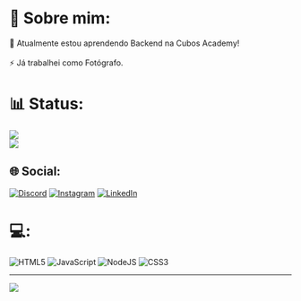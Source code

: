 # 💫 Sobre mim:
🌱 Atualmente estou aprendendo Backend na Cubos Academy!<br><br>⚡ Já trabalhei como Fotógrafo.

# 📊 Status:
![](https://github-readme-stats.vercel.app/api?username=feborkoski&theme=tokyonight&hide_border=false&include_all_commits=false&count_private=true)<br/>
![](https://github-readme-stats.vercel.app/api/top-langs/?username=feborkoski&theme=tokyonight&hide_border=false&include_all_commits=false&count_private=true&layout=compact)


## 🌐 Social:
[![Discord](https://img.shields.io/badge/Discord-%237289DA.svg?logo=discord&logoColor=white)](https://discord.gg/817273716642676747) [![Instagram](https://img.shields.io/badge/Instagram-%23E4405F.svg?logo=Instagram&logoColor=white)](https://instagram.com/feborkoski) [![LinkedIn](https://img.shields.io/badge/LinkedIn-%230077B5.svg?logo=linkedin&logoColor=white)](https://linkedin.com/in/feborkoski) 

# 💻:
![HTML5](https://img.shields.io/badge/html5-%23E34F26.svg?style=plastic&logo=html5&logoColor=white) ![JavaScript](https://img.shields.io/badge/javascript-%23323330.svg?style=plastic&logo=javascript&logoColor=%23F7DF1E) ![NodeJS](https://img.shields.io/badge/node.js-6DA55F?style=plastic&logo=node.js&logoColor=white) ![CSS3](https://img.shields.io/badge/css3-%231572B6.svg?style=plastic&logo=css3&logoColor=white)

---
[![](https://visitcount.itsvg.in/api?id=feborkoski&icon=0&color=1)](https://visitcount.itsvg.in)

<!-- Proudly created with GPRM ( https://gprm.itsvg.in ) -->
